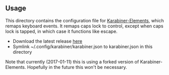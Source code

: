 ## Usage

This directory contains the configuration file for [Karabiner-Elements](https://github.com/tekezo/Karabiner-Elements), which remaps keyboard events. It remaps caps lock to control, except when caps lock is tapped, in which case it functions like escape.

- Download the latest release [here](https://github.com/wwwjfy/Karabiner-Elements/releases)
- Symlink ~/.config/karabiner/karabiner.json to karabiner.json in this directory

Note that currently (2017-01-11) this is using a forked version of Karabiner-Elements. Hopefully in the future this won't be necessary.
